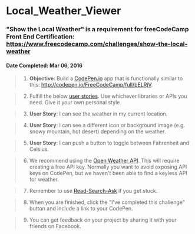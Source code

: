 # **Local_Weather_Viewer**
### **"Show the Local Weather"** is a requirement for freeCodeCamp Front End Certification: https://www.freecodecamp.com/challenges/show-the-local-weather
#### **Date Completed**: Mar 06, 2016

>1. **Objective**: Build a [CodePen.io]('https://codepen.io') app that is functionally similar to this: http://codepen.io/FreeCodeCamp/full/bELRjV.

>2. Fulfill the below [user stories]('https://en.wikipedia.org/wiki/User_story'). Use whichever libraries or APIs you need. Give it your own personal style.

>3. **User Story**: I can see the weather in my current location.

>4. **User Story**: I can see a different icon or background image (e.g. snowy mountain, hot desert) depending on the weather.

>5. **User Story**: I can push a button to toggle between Fahrenheit and Celsius.

>6. We recommend using the [Open Weather API]('https://openweathermap.org/current#geo'). This will require creating a free API key. Normally you want to avoid exposing API keys on CodePen, but we haven't been able to find a keyless API for weather.

>7. Remember to use [Read-Search-Ask]('https://github.com/FreeCodeCamp/freecodecamp/wiki/FreeCodeCamp-Get-Help') if you get stuck.

>8. When you are finished, click the "I've completed this challenge" button and include a link to your CodePen.

>9. You can get feedback on your project by sharing it with your friends on Facebook.
